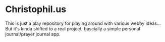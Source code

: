 # Christophil.us
This is just a play repository for playing around with various webby ideas...  But it's kinda shifted to a real project, bascially a simple personal journal/prayer journal app.